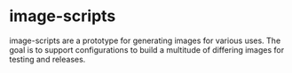# image-scripts

image-scripts are a prototype for generating images for various uses. The goal is to support configurations to build a multitude of differing images for testing and releases.
